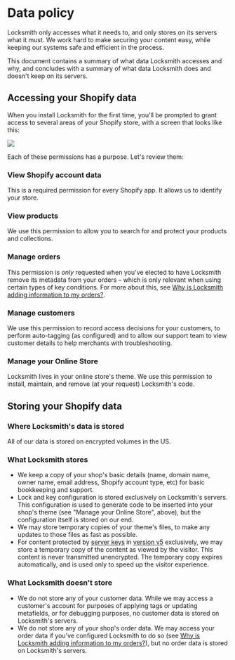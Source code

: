 # Data policy

Locksmith only accesses what it needs to, and only stores on its servers what it must. We work hard to make securing your content easy, while keeping our systems safe and efficient in the process.

This document contains a summary of what data Locksmith accesses and why, and concludes with a summary of what data Locksmith does and doesn't keep on its servers.

## Accessing your Shopify data

When you install Locksmith for the first time, you'll be prompted to grant access to several areas of your Shopify store, with a screen that looks like this:

![](https://d33v4339jhl8k0.cloudfront.net/docs/assets/5ddd799f2c7d3a7e9ae472fc/images/5f47f192042863444aa0ea91/file-8cOh26uymg.png)

Each of these permissions has a purpose. Let's review them:

### View Shopify account data

This is a required permission for every Shopify app. It allows us to identify your store.

### View products

We use this permission to allow you to search for and protect your products and collections.

### Manage orders

This permission is _only_ requested when you've elected to have Locksmith remove its metadata from your orders – which is only relevant when using certain types of key conditions. For more about this, see [Why is Locksmith adding information to my orders?](../faqs/more/why-is-locksmith-adding-information-to-my-orders.md).

### Manage customers

We use this permission to record access decisions for your customers, to perform auto-tagging (as configured) and to allow our support team to view customer details to help merchants with troubleshooting.

### Manage your Online Store

Locksmith lives in your online store's theme. We use this permission to install, maintain, and remove (at your request) Locksmith's code.

## Storing your Shopify data

### Where Locksmith's data is stored

All of our data is stored on encrypted volumes in the US.

### What Locksmith stores

* We keep a copy of your shop's basic details (name, domain name, owner name, email address, Shopify account type, etc) for basic bookkeeping and support.
* Lock and key configuration is stored exclusively on Locksmith's servers. This configuration is used to generate code to be inserted into your shop's theme (see "Manage your Online Store", above), but the configuration itself is stored on our end.
* We may store temporary copies of your theme's files, to make any updates to those files as fast as possible.
* For content protected by [server keys](https://docs.uselocksmith.com/article/206-server-keys) in [version v5](https://docs.uselocksmith.com/article/213-release-notes) exclusively, we may store a temporary copy of the content as viewed by the visitor. This content is never transmitted unencrypted. The temporary copy expires automatically, and is used only to speed up the visitor experience.

### What Locksmith doesn't store

* We do not store any of your customer data. While we may access a customer's account for purposes of applying tags or updating metafields, or for debugging purposes, no customer data is stored on Locksmith's servers.
* We do not store any of your shop's order data. We may access your order data if you've configured Locksmith to do so (see [Why is Locksmith adding information to my orders?](https://docs.uselocksmith.com/article/178-why-is-locksmith-adding-information-to-my-orders)), but no order data is stored on Locksmith's servers.
